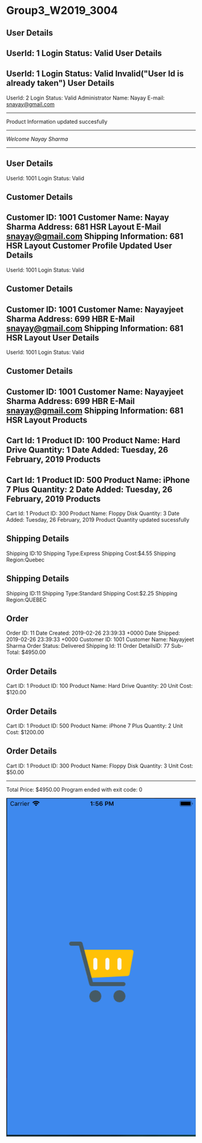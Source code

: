 # Group3_W2019_3004
User Details 
--------------------------------------------------------------
UserId: 1  Login Status: Valid
User Details 
--------------------------------------------------------------
UserId: 1  Login Status: Valid
Invalid("User Id is already taken")
User Details 
--------------------------------------------------------------
UserId: 2  Login Status: Valid
Administrator Name: Nayay E-mail: snayay@gmail.com

********************************
Product Information updated succesfully


**********************
*Welcome Nayay Sharma*
**********************
User Details 
--------------------------------------------------------------
UserId: 1001  Login Status: Valid

Customer Details 
--------------------------------------------------------------
Customer ID: 1001 Customer Name: Nayay Sharma Address: 681 HSR Layout 
E-Mail snayay@gmail.com Shipping Information: 681 HSR Layout
Customer Profile Updated
User Details 
--------------------------------------------------------------
UserId: 1001  Login Status: Valid

Customer Details 
--------------------------------------------------------------
Customer ID: 1001 Customer Name: Nayayjeet Sharma Address: 699 HBR 
E-Mail snayay@gmail.com Shipping Information: 681 HSR Layout
User Details 
--------------------------------------------------------------
UserId: 1001  Login Status: Valid

Customer Details 
--------------------------------------------------------------
Customer ID: 1001 Customer Name: Nayayjeet Sharma Address: 699 HBR 
E-Mail snayay@gmail.com Shipping Information: 681 HSR Layout
Products
---------
Cart Id: 1 
Product ID: 100 Product Name: Hard Drive  Quantity: 1 
Date Added: Tuesday, 26 February, 2019
Products
---------
Cart Id: 1 
Product ID: 500 Product Name: iPhone 7 Plus  Quantity: 2 
Date Added: Tuesday, 26 February, 2019
Products
---------
Cart Id: 1 
Product ID: 300 Product Name: Floppy Disk  Quantity: 3 
Date Added: Tuesday, 26 February, 2019
Product Quantity updated sucessfully

Shipping Details 
--------------------------------------------------------------
Shipping ID:10 Shipping Type:Express Shipping Cost:$4.55 Shipping Region:Quebec

Shipping Details 
--------------------------------------------------------------
Shipping ID:11 Shipping Type:Standard Shipping Cost:$2.25 Shipping Region:QUEBEC

Order  
--------------------------------------------------------------
Order ID: 11 Date Created: 2019-02-26 23:39:33 +0000 Date Shipped: 2019-02-26 23:39:33 +0000 
Customer ID: 1001 Customer Name: Nayayjeet Sharma Order Status: Delivered Shipping Id: 11
Order DetailsID: 77 Sub-Total: $4950.00

Order Details 
--------------------------------------------------------------
Cart ID: 1 Product ID: 100 Product Name: Hard Drive Quantity: 20 Unit Cost: $120.00 

Order Details 
--------------------------------------------------------------
Cart ID: 1 Product ID: 500 Product Name: iPhone 7 Plus Quantity: 2 Unit Cost: $1200.00 

Order Details 
--------------------------------------------------------------
Cart ID: 1 Product ID: 300 Product Name: Floppy Disk Quantity: 3 Unit Cost: $50.00 
 
--------------------------------------------------------------
Total Price: $4950.00
Program ended with exit code: 0


![Image not loaded](/Simulator%20Screen%20Shot%20-%20iPhone%208%20-%202019-05-25%20at%2013.56.18.png?raw=true "Splash Screen")
